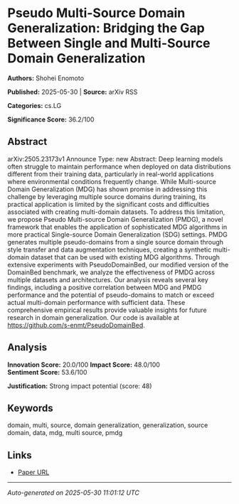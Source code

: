 # Pseudo Multi-Source Domain Generalization: Bridging the Gap Between Single and Multi-Source Domain Generalization

**Authors:** Shohei Enomoto

**Published:** 2025-05-30 | **Source:** arXiv RSS

**Categories:** cs.LG

**Significance Score:** 36.2/100

## Abstract

arXiv:2505.23173v1 Announce Type: new 
Abstract: Deep learning models often struggle to maintain performance when deployed on data distributions different from their training data, particularly in real-world applications where environmental conditions frequently change. While Multi-source Domain Generalization (MDG) has shown promise in addressing this challenge by leveraging multiple source domains during training, its practical application is limited by the significant costs and difficulties associated with creating multi-domain datasets. To address this limitation, we propose Pseudo Multi-source Domain Generalization (PMDG), a novel framework that enables the application of sophisticated MDG algorithms in more practical Single-source Domain Generalization (SDG) settings. PMDG generates multiple pseudo-domains from a single source domain through style transfer and data augmentation techniques, creating a synthetic multi-domain dataset that can be used with existing MDG algorithms. Through extensive experiments with PseudoDomainBed, our modified version of the DomainBed benchmark, we analyze the effectiveness of PMDG across multiple datasets and architectures. Our analysis reveals several key findings, including a positive correlation between MDG and PMDG performance and the potential of pseudo-domains to match or exceed actual multi-domain performance with sufficient data. These comprehensive empirical results provide valuable insights for future research in domain generalization. Our code is available at https://github.com/s-enmt/PseudoDomainBed.

## Analysis

**Innovation Score:** 20.0/100
**Impact Score:** 48.0/100  
**Sentiment Score:** 53.6/100

**Justification:** Strong impact potential (score: 48)

## Keywords

domain, multi, source, domain generalization, generalization, source domain, data, mdg, multi source, pmdg

## Links

- [Paper URL](https://arxiv.org/abs/2505.23173)

---
*Auto-generated on 2025-05-30 11:01:12 UTC*
